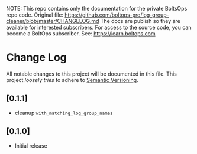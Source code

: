 <!-- note marker start -->
NOTE: This repo contains only the documentation for the private BoltsOps repo code.
Original file: https://github.com/boltops-pro/log-group-cleaner/blob/master/CHANGELOG.md
The docs are publish so they are available for interested subscribers.
For access to the source code, you can become a BoltOps subscriber.
See: https://learn.boltops.com

<!-- note marker end -->

# Change Log

All notable changes to this project will be documented in this file.
This project *loosely tries* to adhere to [Semantic Versioning](http://semver.org/).

## [0.1.1]
- cleanup `with_matching_log_group_names`

## [0.1.0]
- Initial release
